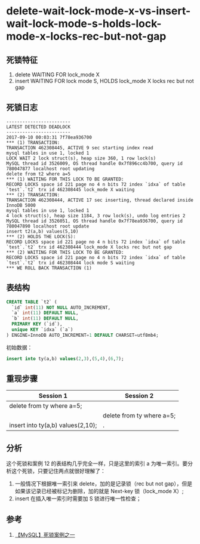 delete-wait-lock-mode-x-vs-insert-wait-lock-mode-s-holds-lock-mode-x-locks-rec-but-not-gap
===

## 死锁特征

1. delete WAITING FOR lock_mode X
2. insert WAITING FOR lock mode S, HOLDS lock_mode X locks rec but not gap

## 死锁日志

```
------------------------
LATEST DETECTED DEADLOCK
------------------------
2017-09-10 00:03:31 7f78ea936700
*** (1) TRANSACTION:
TRANSACTION 462308445, ACTIVE 9 sec starting index read
mysql tables in use 1, locked 1
LOCK WAIT 2 lock struct(s), heap size 360, 1 row lock(s)
MySQL thread id 3526009, OS thread handle 0x7f896cc4b700, query id 780047877 localhost root updating
delete from t2 where a=5
*** (1) WAITING FOR THIS LOCK TO BE GRANTED:
RECORD LOCKS space id 221 page no 4 n bits 72 index `idxa` of table `test`.`t2` trx id 462308445 lock_mode X waiting
*** (2) TRANSACTION:
TRANSACTION 462308444, ACTIVE 17 sec inserting, thread declared inside InnoDB 5000
mysql tables in use 1, locked 1
4 lock struct(s), heap size 1184, 3 row lock(s), undo log entries 2
MySQL thread id 3526051, OS thread handle 0x7f78ea936700, query id 780047890 localhost root update
insert t2(a,b) values(5,10)
*** (2) HOLDS THE LOCK(S):
RECORD LOCKS space id 221 page no 4 n bits 72 index `idxa` of table `test`.`t2` trx id 462308444 lock_mode X locks rec but not gap
*** (2) WAITING FOR THIS LOCK TO BE GRANTED:
RECORD LOCKS space id 221 page no 4 n bits 72 index `idxa` of table `test`.`t2` trx id 462308444 lock mode S waiting
*** WE ROLL BACK TRANSACTION (1)
```

## 表结构

```sql
CREATE TABLE `t2` (
  `id` int(11) NOT NULL AUTO_INCREMENT,
  `a` int(11) DEFAULT NULL,
  `b` int(11) DEFAULT NULL,
  PRIMARY KEY (`id`),
  unique KEY `idxa` (`a`)
) ENGINE=InnoDB AUTO_INCREMENT=1 DEFAULT CHARSET=utf8mb4;
```

初始数据：

```sql
insert into ty(a,b) values(2,3),(5,4),(6,7);
```

## 重现步骤

| Session 1 | Session 2 |
| --------- | --------- |
|delete from  ty where  a=5;||
||delete from  ty where  a=5;|
|insert into ty(a,b) values(2,10);|.|

## 分析

这个死锁和案例 12 的表结构几乎完全一样，只是这里的索引 a 为唯一索引。要分析这个死锁，只要记住两点就很好理解了：

1. 一般情况下根据唯一索引来 delete，加的是记录锁（rec but not gap），但是如果该记录已经被标记为删除，加的就是 Next-key 锁（lock_mode X）;
2. insert 在插入唯一索引时需要加 S 锁进行唯一性检查；

## 参考

1. [【MySQL】死锁案例之一](http://blog.itpub.net/22664653/viewspace-2145073/)
